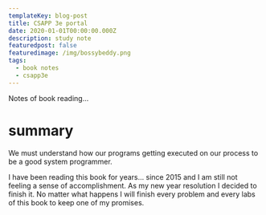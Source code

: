 ```yaml
---
templateKey: blog-post
title: CSAPP 3e portal
date: 2020-01-01T00:00:00.000Z
description: study note
featuredpost: false
featuredimage: /img/bossybeddy.png
tags:
  - book notes
  - csapp3e
---
```

Notes of book reading... 

# summary
We must understand how our programs getting executed on our process to be a good system programmer.

I have been reading this book for years... since 2015 and I am still not feeling a sense of accomplishment. As my new year resolution I decided to finish it. No matter what happens I will finish every problem and every labs of this book to keep one of my promises.

